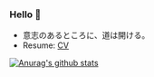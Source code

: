 ### Hello 👋 
- 意志のあるところに、道は開ける。
- Resume: [CV](https://randoruf.github.io/resume/)

[![Anurag's github stats](https://github-readme-stats.vercel.app/api?username=likoukq)](https://github.com/anuraghazra/github-readme-stats)
